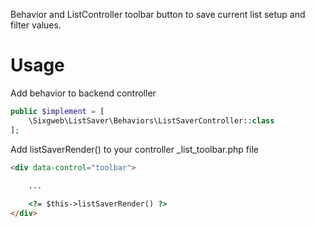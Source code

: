 Behavior and ListController toolbar button to save current list setup and filter values.

# Usage

Add behavior to backend controller

``` php
public $implement = [
    \Sixgweb\ListSaver\Behaviors\ListSaverController::class
];

```

Add listSaverRender() to your controller _list_toolbar.php file

``` html
<div data-control="toolbar">
    
    ...

    <?= $this->listSaverRender() ?>
</div>
```